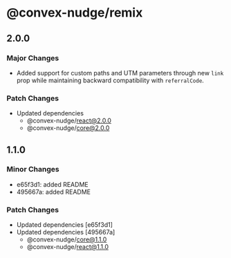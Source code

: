 # @convex-nudge/remix

## 2.0.0

### Major Changes

- Added support for custom paths and UTM parameters through new `link` prop while maintaining backward compatibility with `referralCode`.

### Patch Changes

- Updated dependencies
  - @convex-nudge/react@2.0.0
  - @convex-nudge/core@2.0.0

## 1.1.0

### Minor Changes

- e65f3d1: added README
- 495667a: added README

### Patch Changes

- Updated dependencies [e65f3d1]
- Updated dependencies [495667a]
  - @convex-nudge/core@1.1.0
  - @convex-nudge/react@1.1.0
